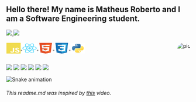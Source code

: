 ## Hello there! My name is Matheus Roberto and I am a Software Engineering student.
<div>
  <a href='https://github.com/MathRoberto'>
  <img height="180em" src="https://github-readme-stats.vercel.app/api?username=MathRoberto&show_icons=true&theme=dark&include_all_commits=true&count_private=true"/>   <img height = '180em' src='https://github-readme-stats.vercel.app/api/top-langs/?username=mathroberto&layout=compact&langs_count=16&theme=dark'/>
    </div>

<div style="display: inline_block"><br>
  <img align="center" alt="Js" height="30" width="40" src="https://raw.githubusercontent.com/devicons/devicon/master/icons/javascript/javascript-plain.svg">
  <img align="center" alt="React" height="30" width="40" src="https://raw.githubusercontent.com/devicons/devicon/master/icons/react/react-original.svg">
  <img align="center" alt="HTML" height="30" width="40" src="https://raw.githubusercontent.com/devicons/devicon/master/icons/html5/html5-original.svg">
  <img align="center" alt="CSS" height="30" width="40" src="https://raw.githubusercontent.com/devicons/devicon/master/icons/css3/css3-original.svg">
  <img align="center" alt="Python" height="30" width="40" src="https://raw.githubusercontent.com/devicons/devicon/master/icons/python/python-original.svg">
  <img align="right" alt="pic" height="150" style="border-radius:50px;" src="https://lh3.googleusercontent.com/a-/AOh14GiKYuKE0d696CzilYnEs3qdkgRnlrnE2z76nyxOvV4=s288-p-no">
 
</div>

##
       
<div> 
  <a href="https://instagram.com/robertomatheus__" target="_blank"><img src="https://img.shields.io/badge/-Instagram-%23E4405F?style=for-the-badge&logo=instagram&logoColor=white" target="_blank"></a>
 <a href="https://discordapp.com/users/165969291995250698" target="_blank"><img src="https://img.shields.io/badge/Discord-7289DA?style=for-the-badge&logo=discord&logoColor=white" target="_blank"></a>
  <a href="https://www.twitch.tv/maromushii" target="_blank"><img src="https://img.shields.io/badge/Twitch-9146FF?style=for-the-badge&logo=twitch&logoColor=white" target="_blank"></a>
  <a href = "mailto:mbarcellosferraz@hotmail.com"><img src='https://img.shields.io/badge/Microsoft_Outlook-0078D4?style=for-the-badge&logo=microsoft-outlook&logoColor=white' target="_blank"></a>
  <a href="https://www.linkedin.com/in/mathrobertobf/" target="_blank"><img src="https://img.shields.io/badge/-LinkedIn-%230077B5?style=for-the-badge&logo=linkedin&logoColor=white" target="_blank"></a>
  <a href="https://wa.me/5532984276492" target="_blank"><img src="https://img.shields.io/badge/WhatsApp-25D366?style=for-the-badge&logo=whatsapp&logoColor=white" target="_blank"></a> 
  
  
![Snake animation](https://github.com/mathroberto/mathroberto/blob/output/github-contribution-grid-snake.svg)
 
  
</div>
  
<h6>This readme.md was inspired by <a href ='https://www.youtube.com/watch?v=TsaLQAetPLU'> this</a> video.</h6>

<!---
MathRoberto/MathRoberto is a ✨ special ✨ repository because its `README.md` (this file) appears on your GitHub profile.
You can click the Preview link to take a look at your changes.
--->
